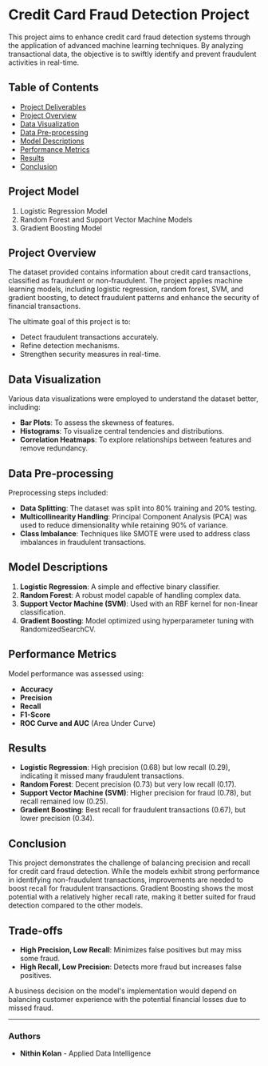 
# Credit Card Fraud Detection Project

This project aims to enhance credit card fraud detection systems through the application of advanced machine learning techniques. By analyzing transactional data, the objective is to swiftly identify and prevent fraudulent activities in real-time.

## Table of Contents
- [Project Deliverables](#project-deliverables)
- [Project Overview](#project-overview)
- [Data Visualization](#data-visualization)
- [Data Pre-processing](#data-pre-processing)
- [Model Descriptions](#model-descriptions)
- [Performance Metrics](#performance-metrics)
- [Results](#results)
- [Conclusion](#conclusion)

## Project Model
1.  Logistic Regression Model
2.  Random Forest and Support Vector Machine Models
3.  Gradient Boosting Model

## Project Overview
The dataset provided contains information about credit card transactions, classified as fraudulent or non-fraudulent. The project applies machine learning models, including logistic regression, random forest, SVM, and gradient boosting, to detect fraudulent patterns and enhance the security of financial transactions.

The ultimate goal of this project is to:
- Detect fraudulent transactions accurately.
- Refine detection mechanisms.
- Strengthen security measures in real-time.

## Data Visualization
Various data visualizations were employed to understand the dataset better, including:
- **Bar Plots**: To assess the skewness of features.
- **Histograms**: To visualize central tendencies and distributions.
- **Correlation Heatmaps**: To explore relationships between features and remove redundancy.

## Data Pre-processing
Preprocessing steps included:
- **Data Splitting**: The dataset was split into 80% training and 20% testing.
- **Multicollinearity Handling**: Principal Component Analysis (PCA) was used to reduce dimensionality while retaining 90% of variance.
- **Class Imbalance**: Techniques like SMOTE were used to address class imbalances in fraudulent transactions.

## Model Descriptions
1. **Logistic Regression**: A simple and effective binary classifier.
2. **Random Forest**: A robust model capable of handling complex data.
3. **Support Vector Machine (SVM)**: Used with an RBF kernel for non-linear classification.
4. **Gradient Boosting**: Model optimized using hyperparameter tuning with RandomizedSearchCV.

## Performance Metrics
Model performance was assessed using:
- **Accuracy**
- **Precision**
- **Recall**
- **F1-Score**
- **ROC Curve and AUC** (Area Under Curve)

## Results
- **Logistic Regression**: High precision (0.68) but low recall (0.29), indicating it missed many fraudulent transactions.
- **Random Forest**: Decent precision (0.73) but very low recall (0.17).
- **Support Vector Machine (SVM)**: Higher precision for fraud (0.78), but recall remained low (0.25).
- **Gradient Boosting**: Best recall for fraudulent transactions (0.67), but lower precision (0.34).

## Conclusion
This project demonstrates the challenge of balancing precision and recall for credit card fraud detection. While the models exhibit strong performance in identifying non-fraudulent transactions, improvements are needed to boost recall for fraudulent transactions. Gradient Boosting shows the most potential with a relatively higher recall rate, making it better suited for fraud detection compared to the other models.

## Trade-offs
- **High Precision, Low Recall**: Minimizes false positives but may miss some fraud.
- **High Recall, Low Precision**: Detects more fraud but increases false positives.

A business decision on the model's implementation would depend on balancing customer experience with the potential financial losses due to missed fraud.

---

### Authors
- **Nithin Kolan** - Applied Data Intelligence


